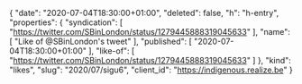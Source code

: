 {
  "date": "2020-07-04T18:30:00+01:00",
  "deleted": false,
  "h": "h-entry",
  "properties": {
    "syndication": [
      "https://twitter.com/SBinLondon/status/1279445888319045633"
    ],
    "name": [
      "Like of @SBinLondon's tweet"
    ],
    "published": [
      "2020-07-04T18:30:00+01:00"
    ],
    "like-of": [
      "https://twitter.com/SBinLondon/status/1279445888319045633"
    ]
  },
  "kind": "likes",
  "slug": "2020/07/sigu6",
  "client_id": "https://indigenous.realize.be"
}
